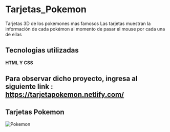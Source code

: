 # Tarjetas_Pokemon
Tarjetas 3D de los pokemones mas famosos
Las tarjetas muestran la información de cada pokémon al momento de pasar el mouse por cada una de ellas

## Tecnologias utilizadas
<strong> HTML Y CSS </strong>

## Para observar dicho proyecto, ingresa al siguiente link : https://tarjetapokemon.netlify.com/

## Tarjetas Pokemon

![Pokemon](https://user-images.githubusercontent.com/38477245/67233908-b7614900-f409-11e9-9b02-99033fc0e5ce.JPG)


